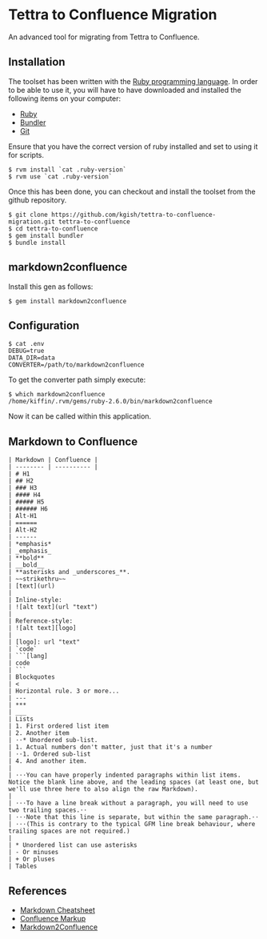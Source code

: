 # Tettra to Confluence Migration

An advanced tool for migrating from Tettra to Confluence.

## Installation

The toolset has been written with the [Ruby programming language](https://www.ruby-lang.org). In order to be able to use it, you will have to have downloaded and installed the following items on your computer:

* [Ruby](https://www.ruby-lang.org/en/downloads)
* [Bundler](http://bundler.io)
* [Git](https://git-scm.com/downloads)

Ensure that you have the correct version of ruby installed and set to using it for scripts.

```
$ rvm install `cat .ruby-version`
$ rvm use `cat .ruby-version`
```

Once this has been done, you can checkout and install the toolset from the github repository.

```
$ git clone https://github.com/kgish/tettra-to-confluence-migration.git tettra-to-confluence
$ cd tettra-to-confluence
$ gem install bundler
$ bundle install
```

## markdown2confluence

Install this gen as follows:

```
$ gem install markdown2confluence
```

## Configuration

```
$ cat .env
DEBUG=true
DATA_DIR=data
CONVERTER=/path/to/markdown2confluence
```

To get the converter path simply execute:

```
$ which markdown2confluence
/home/kiffin/.rvm/gems/ruby-2.6.0/bin/markdown2confluence
```

Now it can be called within this application.

## Markdown to Confluence

```
| Markdown | Confluence |
| -------- | ---------- |
| # H1
| ## H2
| ### H3
| #### H4
| ##### H5
| ###### H6
| Alt-H1
| ======
| Alt-H2
| ------
| *emphasis*
| _emphasis_
| **bold**
| __bold__
| **asterisks and _underscores_**.
| ~~strikethru~~
| [text](url)
|
| Inline-style:
| ![alt text](url "text")
|
| Reference-style:
| ![alt text][logo]
|
| [logo]: url "text"
| `code`
| ```[lang]
| code
| ```
| Blockquotes
| <
| Horizontal rule. 3 or more...
| ---
| ***
| ___
| Lists
| 1. First ordered list item
| 2. Another item
| ⋅⋅* Unordered sub-list.
| 1. Actual numbers don't matter, just that it's a number
| ⋅⋅1. Ordered sub-list
| 4. And another item.
|
| ⋅⋅⋅You can have properly indented paragraphs within list items. Notice the blank line above, and the leading spaces (at least one, but we'll use three here to also align the raw Markdown).
|
| ⋅⋅⋅To have a line break without a paragraph, you will need to use two trailing spaces.⋅⋅
| ⋅⋅⋅Note that this line is separate, but within the same paragraph.⋅⋅
| ⋅⋅⋅(This is contrary to the typical GFM line break behaviour, where trailing spaces are not required.)
|
| * Unordered list can use asterisks
| - Or minuses
| + Or pluses
| Tables

```


## References

* [Markdown Cheatsheet](https://github.com/adam-p/markdown-here/wiki/Markdown-Cheatsheet)
* [Confluence Markup](https://confluence.atlassian.com/doc/confluence-wiki-markup-251003035.html)
* [Markdown2Confluence](https://github.com/jedi4ever/markdown2confluence)